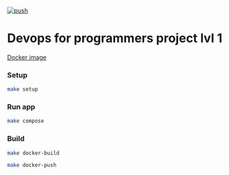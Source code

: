 [![push](https://github.com/NikitaNaumenko/devops-for-programmers-project-lvl1/actions/workflows/push.yml/badge.svg)](https://github.com/NikitaNaumenko/devops-for-programmers-project-lvl1/actions/workflows/push.yml)

# Devops for programmers project lvl 1
[Docker image](https://hub.docker.com/repository/docker/naumenkonikita/devops-for-programmers-project-lvl1)

### Setup
```bash
make setup
```

### Run app
```bash
make compose
```

### Build

```bash
make docker-build
```

```bash
make docker-push
```
